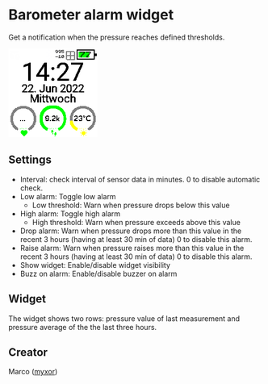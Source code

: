 # Barometer alarm widget

Get a notification when the pressure reaches defined thresholds.

![Screenshot](screenshot.png)

## Settings

* Interval: check interval of sensor data in minutes. 0 to disable automatic check.
* Low alarm: Toggle low alarm
  * Low threshold: Warn when pressure drops below this value
* High alarm: Toggle high alarm
  * High threshold: Warn when pressure exceeds above this value
* Drop alarm: Warn when pressure drops more than this value in the recent 3 hours (having at least 30 min of data)
    0 to disable this alarm.
* Raise alarm: Warn when pressure raises more than this value in the recent 3 hours (having at least 30 min of data)
    0 to disable this alarm.
* Show widget: Enable/disable widget visibility
* Buzz on alarm: Enable/disable buzzer on alarm


## Widget
The widget shows two rows: pressure value of last measurement and pressure average of the the last three hours.

## Creator
Marco ([myxor](https://github.com/myxor))
